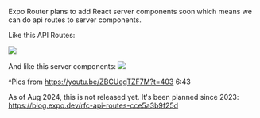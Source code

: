 
Expo Router plans to add React server components soon which means we can do api routes to server components.

Like this API Routes:

![](0KSFcv1.png)


And like this server components:
![](7nm7ygj.png)


^Pics from https://youtu.be/ZBCUegTZF7M?t=403 6:43


As of Aug 2024, this is not released yet. It's been planned since 2023:
https://blog.expo.dev/rfc-api-routes-cce5a3b9f25d
